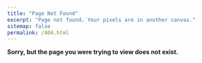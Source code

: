 ```yaml
---
title: "Page Not Found"
excerpt: "Page not found. Your pixels are in another canvas."
sitemap: false
permalink: /404.html
---
```


**Sorry, but the page you were trying to view does not exist.**

